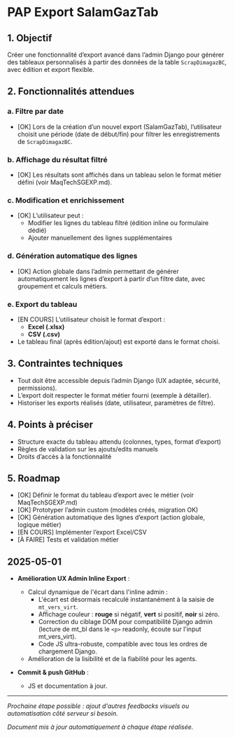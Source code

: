 # PAP Export SalamGazTab

## 1. Objectif
Créer une fonctionnalité d’export avancé dans l’admin Django pour générer des tableaux personnalisés à partir des données de la table `ScrapDimagazBC`, avec édition et export flexible.

## 2. Fonctionnalités attendues

### a. Filtre par date
- [OK] Lors de la création d’un nouvel export (SalamGazTab), l’utilisateur choisit une période (date de début/fin) pour filtrer les enregistrements de `ScrapDimagazBC`.

### b. Affichage du résultat filtré
- [OK] Les résultats sont affichés dans un tableau selon le format métier défini (voir MaqTechSGEXP.md).

### c. Modification et enrichissement
- [OK] L’utilisateur peut :
  - Modifier les lignes du tableau filtré (édition inline ou formulaire dédié)
  - Ajouter manuellement des lignes supplémentaires

### d. Génération automatique des lignes
- [OK] Action globale dans l’admin permettant de générer automatiquement les lignes d’export à partir d’un filtre date, avec groupement et calculs métiers.

### e. Export du tableau
- [EN COURS] L’utilisateur choisit le format d’export :
  - **Excel (.xlsx)**
  - **CSV (.csv)**
- Le tableau final (après édition/ajout) est exporté dans le format choisi.

## 3. Contraintes techniques
- Tout doit être accessible depuis l’admin Django (UX adaptée, sécurité, permissions).
- L’export doit respecter le format métier fourni (exemple à détailler).
- Historiser les exports réalisés (date, utilisateur, paramètres de filtre).

## 4. Points à préciser
- Structure exacte du tableau attendu (colonnes, types, format d’export)
- Règles de validation sur les ajouts/edits manuels
- Droits d’accès à la fonctionnalité

## 5. Roadmap
- [OK] Définir le format du tableau d’export avec le métier (voir MaqTechSGEXP.md)
- [OK] Prototyper l’admin custom (modèles créés, migration OK)
- [OK] Génération automatique des lignes d’export (action globale, logique métier)
- [EN COURS] Implémenter l’export Excel/CSV
- [À FAIRE] Tests et validation métier

## 2025-05-01

- **Amélioration UX Admin Inline Export** :
    - Calcul dynamique de l'écart dans l'inline admin :
        - L'écart est désormais recalculé instantanément à la saisie de `mt_vers_virt`.
        - Affichage couleur : **rouge** si négatif, **vert** si positif, **noir** si zéro.
        - Correction du ciblage DOM pour compatibilité Django admin (lecture de mt_bl dans le `<p>` readonly, écoute sur l'input mt_vers_virt).
        - Code JS ultra-robuste, compatible avec tous les ordres de chargement Django.
    - Amélioration de la lisibilité et de la fiabilité pour les agents.

- **Commit & push GitHub** :
    - JS et documentation à jour.

---

*Prochaine étape possible : ajout d'autres feedbacks visuels ou automatisation côté serveur si besoin.*

*Document mis à jour automatiquement à chaque étape réalisée.*
